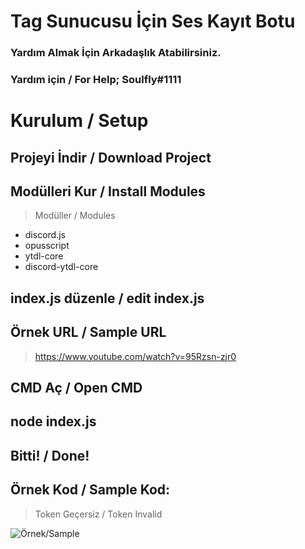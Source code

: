 # Tag Sunucusu İçin Ses Kayıt Botu
### Yardım Almak İçin Arkadaşlık Atabilirsiniz.
### Yardım için / For Help; Soulfly#1111

# Kurulum / Setup
## Projeyi İndir / Download Project
## Modülleri Kur / Install Modules
> Modüller / Modules
- discord.js
- opusscript
- ytdl-core
- discord-ytdl-core

## index.js düzenle / edit index.js
## Örnek URL / Sample URL
> https://www.youtube.com/watch?v=95Rzsn-zjr0
## CMD Aç / Open CMD
## node index.js
## Bitti! / Done!


## Örnek Kod / Sample Kod:
> Token Geçersiz / Token Invalid

![Örnek/Sample](https://cdn.discordapp.com/attachments/790292385710997504/808061882911948850/unknown.png)

